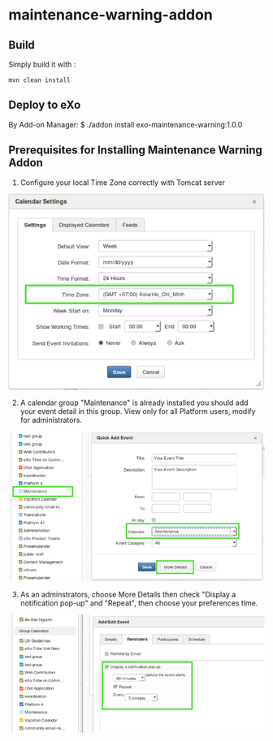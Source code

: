 maintenance-warning-addon
=====================


Build
---------------
Simply build it with :

	mvn clean install


Deploy to eXo
---------------
By Add-on Manager:
$ ./addon install exo-maintenance-warning:1.0.0

Prerequisites for Installing Maintenance Warning Addon
---------------
1) Configure your local Time Zone correctly with Tomcat server

![check TimeZone](resource/ScreenShots/1_TimeZone.png)


2) A calendar group "Maintenance" is already installed you should add your event detail in this group. View only for all Platform users, modify for administrators.

![select Maintenance calendar](resource/ScreenShots/2_MaintenanceCalendar.png)

3) As an adminstrators, choose More Details then check "Display a notification pop-up" and "Repeat", then choose your preferences time. 

![check display Popup](resource/ScreenShots/3_DisplayPopup.png)

